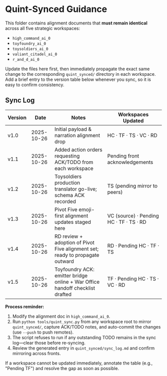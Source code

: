 # Quint-Synced Guidance

This folder contains alignment documents that **must remain identical** across all five strategic workspaces:

- `high_command_ai_0`
- `toyfoundry_ai_0`
- `toysoldiers_ai_0`
- `valiant_citadel_ai_0`
- `r_and_d_ai_0`

Update the files here first, then immediately propagate the exact same change to the corresponding `quint_synced/` directory in each workspace. Add a brief entry to the version table below whenever you sync, so it is easy to confirm consistency.

## Sync Log

| Version | Date | Notes | Workspaces Updated |
| --- | --- | --- | --- |
| v1.0 | 2025-10-26 | Initial payload & narration alignment drop | HC · TF · TS · VC · RD |
| v1.1 | 2025-10-26 | Added action orders requesting ACK/TODO from each workspace | Pending front acknowledgements |
| v1.2 | 2025-10-26 | Toysoldiers production translator go-live; schema ACK recorded | TS (pending mirror to peers) |
| v1.3 | 2025-10-26 | Pivot Five emoji-first alignment updates staged here | VC (source) · Pending HC · TF · TS · RD |
| v1.4 | 2025-10-26 | RD review + adoption of Pivot Five alignment set; ready to propagate outward | RD · Pending HC · TF · TS |
| v1.5 | 2025-10-26 | Toyfoundry ACK: emitter bridge online + War Office handoff checklist drafted | TF · Pending HC · TS · VC · RD |

**Process reminder:**

1. Modify the alignment doc in `high_command_ai_0`.
1. Run `python tools/quint_sync.py` from any workspace root to mirror `quint_synced/`, capture ACK/TODO notes, and auto-commit the changes (use `--push` to push remotes).
1. The script refuses to run if any outstanding TODO remains in the sync log—clear those before re-syncing.
1. Review the generated entry in `quint_synced/sync_log.md` and confirm mirroring across fronts.

If a workspace cannot be updated immediately, annotate the table (e.g., "Pending TF") and resolve the gap as soon as possible.

 
